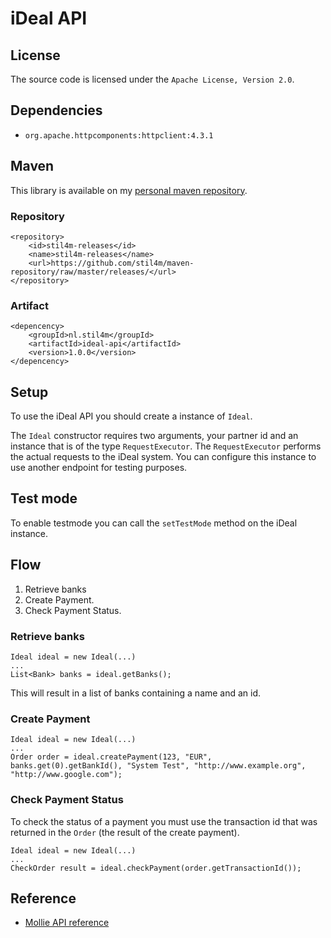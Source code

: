 # iDeal API


## License

The source code is licensed under the `Apache License, Version 2.0`.

## Dependencies

* `org.apache.httpcomponents:httpclient:4.3.1`


## Maven
This library is available on my [personal maven repository](https://github.com/stil4m/maven-repository).

### Repository
```
<repository>
    <id>stil4m-releases</id>
    <name>stil4m-releases</name>
    <url>https://github.com/stil4m/maven-repository/raw/master/releases/</url>
</repository>
```

### Artifact
```
<depencency>
    <groupId>nl.stil4m</groupId>
    <artifactId>ideal-api</artifactId>
    <version>1.0.0</version>
</depencency>
```

## Setup
To use the iDeal API you should create a instance of `Ideal`.

The `Ideal` constructor requires two arguments, your partner id and an instance that is of the type `RequestExecutor`. The `RequestExecutor` performs the actual requests to the iDeal system. You can configure this instance to use another endpoint for testing purposes.

## Test mode
To enable testmode you can call the `setTestMode` method on the iDeal instance.


## Flow

1. Retrieve banks
2. Create Payment.
3. Check Payment Status.


### Retrieve banks

```
Ideal ideal = new Ideal(...)
...
List<Bank> banks = ideal.getBanks();
```

This will result in a list of banks containing a name and an id.

### Create Payment

```
Ideal ideal = new Ideal(...)
...
Order order = ideal.createPayment(123, "EUR", banks.get(0).getBankId(), "System Test", "http://www.example.org", "http://www.google.com");
```

### Check Payment Status

To check the status of a payment you must use the transaction id that was returned in the `Order` (the result of the create payment).
 
```
Ideal ideal = new Ideal(...)
...
CheckOrder result = ideal.checkPayment(order.getTransactionId());
```

## Reference

- [Mollie API reference][1]


[1]: http://www.mollie.nl/support/documentatie/betaaldiensten/ideal